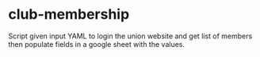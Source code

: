 # club-membership

Script given input YAML to login the union website and get list of members then populate fields in a google sheet with the values.
